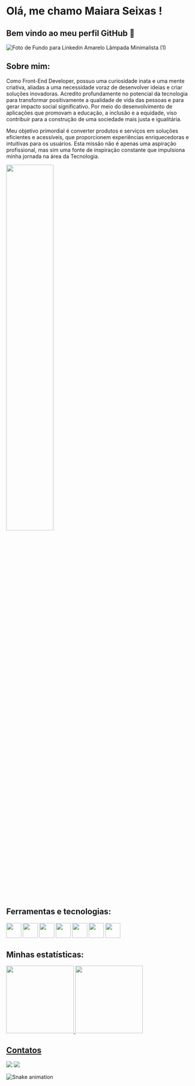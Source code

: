 # Olá, me chamo Maiara Seixas ! 
## Bem vindo ao meu perfil GitHub 👋

![Foto de Fundo para Linkedin Amarelo Lâmpada Minimalista (1)](https://github.com/MaiiaraSeixas/MaiiaraSeixas/assets/151777904/eb5fe04a-ebcd-4fb6-aa30-206b913438c6)

## Sobre mim: 

Como Front-End Developer, possuo uma curiosidade inata e uma mente criativa, aliadas a uma necessidade voraz de desenvolver ideias e criar soluções inovadoras. Acredito profundamente no potencial da tecnologia para transformar positivamente a qualidade de vida das pessoas e para gerar impacto social significativo. Por meio do desenvolvimento de aplicações que promovam a educação, a inclusão e a equidade, viso contribuir para a construção de uma sociedade mais justa e igualitária.

Meu objetivo primordial é converter produtos e serviços em soluções eficientes e acessíveis, que proporcionem experiências enriquecedoras e intuitivas para os usuários. Esta missão não é apenas uma aspiração profissional, mas sim uma fonte de inspiração constante que impulsiona minha jornada na área da Tecnologia.


<img src="![octocat-1712068609927](https://github.com/MaiiaraSeixas/MaiiaraSeixas/assets/151777904/150e80d7-d6b5-4aaa-94d5-7aa7f7d81949)
" width=50% height=50%>

## Ferramentas e tecnologias: 

<img loading="lazy" src="https://cdn.jsdelivr.net/gh/devicons/devicon@latest/icons/figma/figma-original.svg" width="40" height="40"/> <img loading="lazy" src="https://cdn.jsdelivr.net/gh/devicons/devicon@latest/icons/git/git-plain-wordmark.svg" width="40" height="40"/> <img loading="lazy" src="https://cdn.jsdelivr.net/gh/devicons/devicon@latest/icons/github/github-original-wordmark.svg" width="40" height="40"/> <img loading="lazy" src="https://cdn.jsdelivr.net/gh/devicons/devicon@latest/icons/html5/html5-plain-wordmark.svg" width="40" height="40"/> <img loading="lazy" src="https://cdn.jsdelivr.net/gh/devicons/devicon@latest/icons/javascript/javascript-plain.svg" width="40" height="40"/> <img loading="lazy" src="https://cdn.jsdelivr.net/gh/devicons/devicon@latest/icons/notion/notion-plain.svg" width="40" height="40"/> <img loading="lazy" src="https://cdn.jsdelivr.net/gh/devicons/devicon@latest/icons/visualstudio/visualstudio-plain.svg" width="40" height="40"/>

## Minhas estatísticas:

<div>
<a href="https://github.com/MaiiaraSeixas">
<img loading="lazy" height="180em" src="https://github-readme-stats.vercel.app/api/top-langs/?username=MaiiaraSeixas&layout=compact&langs_count=7&theme=dracula"/>
<img loading="lazy" height="180em" src="https://github-readme-stats.vercel.app/api?username=MaiiaraSeixas&show_icons=true&theme=dracula&include_all_commits=true&count_private=true"/>
</div>

## Contatos

<div>
<a href = "mailto:maiarasmendes21@gmail.com"><img loading="lazy" src="https://img.shields.io/badge/Gmail-D14836?style=for-the-badge&logo=gmail&logoColor=white" target="_blank"></a>
<a href="https://www.linkedin.com/in/maiara-seixas/" target="_blank"><img loading="lazy" src="https://img.shields.io/badge/-LinkedIn-%230077B5?style=for-the-badge&logo=linkedin&logoColor=white" target="_blank"></a>   
</div>


![Snake animation](https://github.com/MaiiaraSeixas/MaiiaraSeixas/blob/output/github-contribution-grid-snake.svg)




